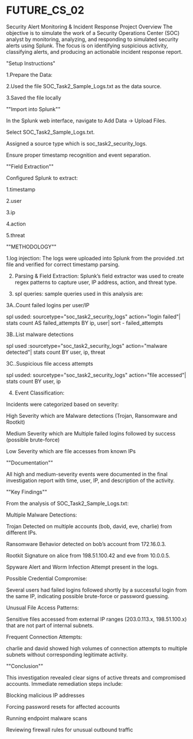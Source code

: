 # FUTURE_CS_02
Security Alert Monitoring &amp; Incident Response
 Project Overview
The objective is to simulate the work of a Security Operations Center (SOC) analyst by monitoring, analyzing, and responding to simulated security alerts using Splunk. The focus is on identifying suspicious activity, classifying alerts, and producing an actionable incident response report.


"Setup Instructions"

1.Prepare the Data:

2.Used the file SOC_Task2_Sample_Logs.txt as the data source.

3.Saved the file locally 


""Import into Splunk""

In the Splunk web interface, navigate to Add Data → Upload Files.

Select SOC_Task2_Sample_Logs.txt.

Assigned a source type which is soc_task2_security_logs.

Ensure proper timestamp recognition and event separation.


""Field Extraction""

Configured Splunk to extract:

1.timestamp

2.user

3.ip

4.action

5.threat 


""METHODOLOGY""

1.log injection: The logs were uploaded into Splunk from the provided .txt file and verified for correct timestamp parsing.

2. Parsing & Field Extraction: Splunk’s field extractor was used to create regex patterns to capture user, IP address, action, and threat type.

3. spl queries: sample queries used in this analysis are:

3A..Count failed logins per user/IP

spl usded:
sourcetype="soc_task2_security_logs" action="login failed"| stats count AS failed_attempts BY ip, user| sort - failed_attempts

3B..List malware detections

spl used :sourcetype="soc_task2_security_logs" action="malware detected"| stats count BY user, ip, threat

3C..Suspicious file access attempts

spl usded: sourcetype="soc_task2_security_logs" action="file accessed"| stats count BY user, ip

4. Event Classification:

Incidents were categorized based on severity:

High Severity which are Malware detections (Trojan, Ransomware and Rootkit)

Medium Severity which are Multiple failed logins followed by success (possible brute-force)

Low Severity which are file accesses from known IPs


""Documentation""

All high  and medium-severity events were documented in the final investigation report with time, user, IP, and description of the activity.



""Key Findings""

From the analysis of SOC_Task2_Sample_Logs.txt:

Multiple Malware Detections:

Trojan Detected on multiple accounts (bob, david, eve, charlie) from different IPs.

Ransomware Behavior detected on bob’s account from 172.16.0.3.

Rootkit Signature on alice from 198.51.100.42 and eve from 10.0.0.5.

Spyware Alert and Worm Infection Attempt present in the logs.

Possible Credential Compromise:

Several users had failed logins followed shortly by a successful login from the same IP, indicating possible brute-force or password guessing.

Unusual File Access Patterns:

Sensitive files accessed from external IP ranges (203.0.113.x, 198.51.100.x) that are not part of internal subnets.

Frequent Connection Attempts:

charlie and david showed high volumes of connection attempts to multiple subnets without corresponding legitimate activity.



""Conclusion""

This investigation revealed clear signs of active threats and compromised accounts. Immediate remediation steps include:

Blocking malicious IP addresses

Forcing password resets for affected accounts

Running endpoint malware scans

Reviewing firewall rules for unusual outbound traffic
